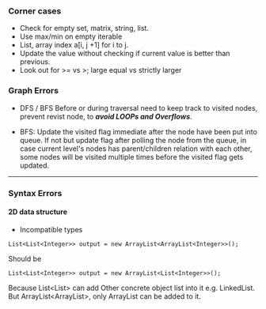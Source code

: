 ### Corner cases

- Check for empty set, matrix, string, list.
- Use max/min on empty iterable
- List, array index a[i, j +1] for i to j.
- Update the value without checking if current value is better than previous.
- Look out for >= vs >; large equal vs strictly larger


### Graph Errors
- DFS / BFS 
Before or during traversal need to keep track to visited nodes, prevent revist node, to ***avoid LOOPs and Overflows***.

- BFS: Update the visited flag immediate after the node have been put into queue. If not but update flag after polling the node from the queue, in case current level's nodes has parent/children relation with each other, some nodes will be visited multiple times before the visited flag gets updated.

---

### Syntax Errors
#### 2D data structure
- Incompatible types
```
List<List<Integer>> output = new ArrayList<ArrayList<Integer>>();
```
Should be 
```
List<List<Integer>> output = new ArrayList<List<Integer>>();
```
Because List<List<Integer>> can add Other concrete object list into it e.g. LinkedList. But ArrayList<ArrayList<Integer>>, only ArrayList can be added to it.

